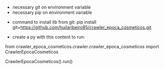 * necessary git on environment variable
* necessary pip on environment variable

- command to install lib from git:
pip install git+https://github.com/huilaribeiro85/crawler_epoca_cosmeticos.git

- create a py with this content to run:

from crawler_epoca_cosmeticos.crawler.crawler_epoca_cosmeticos import CrawlerEpocaCosmeticos

CrawlerEpocaCosmeticos().run()

